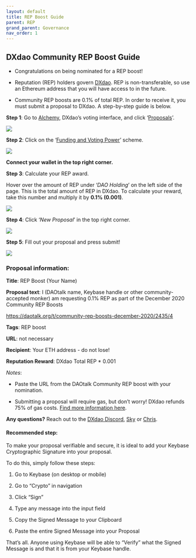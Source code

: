 ```yaml
---
layout: default
title: REP Boost Guide
parent: REP
grand_parent: Governance
nav_order: 1
---
```


## DXdao Community REP Boost Guide

-   Congratulations on being nominated for a REP boost!
    
-   Reputation (REP) holders govern [DXdao](https://ipfs.io/ipfs/QmfGgQYwL4ZrXLVshYuwH2WHeSvPFQCDXeYTzPPFReCJqJ). REP is non-transferable, so use an Ethereum address that you will have access to in the future.
    
-   Community REP boosts are 0.1% of total REP. In order to receive it, you must submit a proposal to DXdao. A step-by-step guide is below.
  
**Step 1**: Go to [Alchemy](https://alchemy.daostack.io/dao/0x519b70055af55a007110b4ff99b0ea33071c720a), DXdao’s voting interface, and click ‘[Proposals](https://alchemy.daostack.io/dao/0x519b70055af55a007110b4ff99b0ea33071c720a/schemes)’.

[![](https://lh6.googleusercontent.com/0jA1TTxylT3Cr9t3sFj4TARkMRXbbrJcz1lntrdZ0HaalUMov-yg_q7VDDcupTOeZVPnR7hS3wS0k8B662wXNW5UPbqqh1D3c1wZedtv47Gvr0OBINAzfeTvXfT5a8nr_3Bj6QBp)](https://alchemy.daostack.io/dao/0x519b70055af55a007110b4ff99b0ea33071c720a/schemes)


**Step 2**: Click on the ‘[Funding and Voting Power](https://alchemy.daostack.io/dao/0x519b70055af55a007110b4ff99b0ea33071c720a/scheme/0x28d5c82734905e9708c4d1332ba6d4753ac04836a4fcf4c5451c2dc5d5d76237)’ scheme.
  

[![](https://lh3.googleusercontent.com/mTYOgQ053mG205ViLr1W-kPD4t99iod2HXZ5aFPXrpZG-q3OkR8D18pEcMzWHfe55_64PqX1-y141ySzrY8qrL0zKskJICb1RKvKKqgjO65wDRkb2j0yOHgOJ3y3StVMNyipLN_K)](https://alchemy.daostack.io/dao/0x519b70055af55a007110b4ff99b0ea33071c720a/scheme/0x28d5c82734905e9708c4d1332ba6d4753ac04836a4fcf4c5451c2dc5d5d76237)

**Connect your wallet in the top right corner.**

**Step 3**: Calculate your REP award.

Hover over the amount of REP under ‘*DAO Holding*’ on the left side of the page. This is the total amount of REP in DXdao. To calculate your reward, take this number and multiply it by **0.1% (0.001)**.

![](https://lh4.googleusercontent.com/PpRh8R3hvQ5_X5LwdDNSFTr0LUxezd-JwvdmstrrWdbY8gd2zeg2o-hbh1LBHbge7jYwX9pnKlgcjw-6fsva6SVA84qoxIKM-L7bGgb72smQdUJa5fj6BzbpQlmPuRSkXjAt291B)

  
  

**Step 4**: Click ‘*New Proposal*’ in the top right corner.

![](https://lh4.googleusercontent.com/nS-uoYHe6f9xZslEBJJaYnHA8aZS9WXaO-Br4aYJU1gOPHpIGH_V-qBEpk_xG-1FWu22mJstMvJxPFsQpm4x1cW9QjUSXdYNNNci0J4BmilZjcrVsqmCF5tPI6GsTBE5-i71xOP5)

  

**Step 5**: Fill out your proposal and press submit!

![](https://lh3.googleusercontent.com/qliDiK6FnMM7hMgj1LgQcxTrnAGzAcGaFDn-w1c--_WUvguZwiiIr6miLoYtE0sikjXUm2x5Esfs337VEx2YXy3jDOpzYIEmPLcv3nvJV7MqX0Nk9S-heRk_NNmO4NaCjXtRk04b)


### Proposal information:

**Title**: REP Boost (Your Name)

**Proposal text**: I (DAOtalk name, Keybase handle or other community-accepted monker) am requesting 0.1% REP as part of the December 2020 Community REP Boosts

https://daotalk.org/t/community-rep-boosts-december-2020/2435/4

**Tags**: REP boost

**URL**: not necessary

**Recipient**: Your ETH address - do not lose!

**Reputation Reward**: DXdao Total REP * 0.001

*Notes*:

-   Paste the URL from the DAOtalk Community REP boost with your nomination.
    
-   Submitting a proposal will require gas, but don’t worry! DXdao refunds 75% of gas costs. [Find more information here](https://daotalk.org/t/dxdao-governance-refunds-round-2/2361).
    
**Any questions?** Reach out to the [DXdao Discord](https://discord.gg/4QXEJQkvHH), [Sky](https://daotalk.org/u/sky) or [Chris](https://daotalk.org/u/Powers).

#### Recommended step:  
  
To make your proposal verifiable and secure, it is ideal to add your Keybase Cryptographic Signature into your proposal.

To do this, simply follow these steps:

1.  Go to Keybase (on desktop or mobile)
    
2.  Go to “Crypto” in navigation
    
3.  Click “Sign”
    
4.  Type any message into the input field
    
5.  Copy the Signed Message to your Clipboard
    
6.  Paste the entire Signed Message into your Proposal

That’s all. Anyone using Keybase will be able to “Verify” what the Signed Message is and that it is from your Keybase handle.